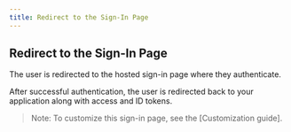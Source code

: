 ```yaml
---
title: Redirect to the Sign-In Page
---
```

## Redirect to the Sign-In Page

The user is redirected to the hosted sign-in page where they authenticate.

<StackSelector snippet="redirect"/>

After successful authentication, the user is redirected back to your application along with access and ID tokens. 

> Note: To customize this sign-in page, see the [Customization guide].

<NextSection/>
